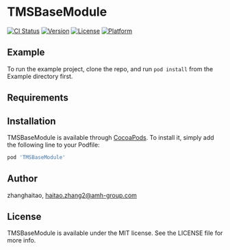 # TMSBaseModule

[![CI Status](https://img.shields.io/travis/zhanghaitao/TMSBaseModule.svg?style=flat)](https://travis-ci.org/zhanghaitao/TMSBaseModule)
[![Version](https://img.shields.io/cocoapods/v/TMSBaseModule.svg?style=flat)](https://cocoapods.org/pods/TMSBaseModule)
[![License](https://img.shields.io/cocoapods/l/TMSBaseModule.svg?style=flat)](https://cocoapods.org/pods/TMSBaseModule)
[![Platform](https://img.shields.io/cocoapods/p/TMSBaseModule.svg?style=flat)](https://cocoapods.org/pods/TMSBaseModule)

## Example

To run the example project, clone the repo, and run `pod install` from the Example directory first.

## Requirements

## Installation

TMSBaseModule is available through [CocoaPods](https://cocoapods.org). To install
it, simply add the following line to your Podfile:

```ruby
pod 'TMSBaseModule'
```

## Author

zhanghaitao, haitao.zhang2@amh-group.com

## License

TMSBaseModule is available under the MIT license. See the LICENSE file for more info.
